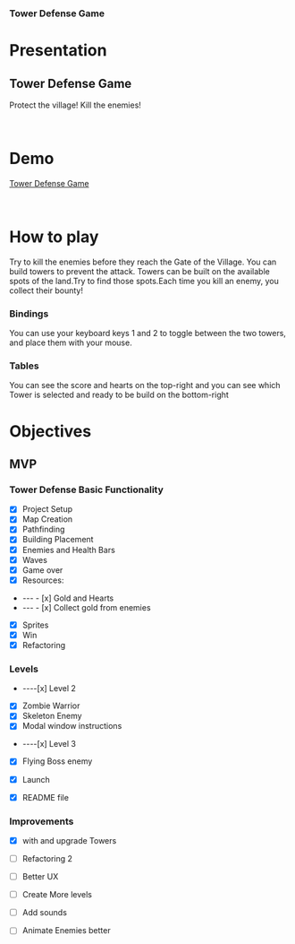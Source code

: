 <!-- @format -->

### Tower Defense Game

# Presentation

## Tower Defense Game

Protect the village! Kill the enemies!

<br>

# Demo

[Tower Defense Game](https://gtildis.github.io/Tower-Defense-Dom/)

<br>

# How to play

Try to kill the enemies before they reach the Gate of the Village.
You can build towers to prevent the attack. Towers can be built on the available spots of the land.Try to find those spots.Each time you kill an enemy, you collect their bounty!

### Bindings

You can use your keyboard keys 1 and 2 to toggle between the two towers, and place them with your mouse.

### Tables

You can see the score and hearts on the top-right and you can see which Tower is selected and ready to be build on the bottom-right

# Objectives

## MVP

### Tower Defense Basic Functionality

- [x] Project Setup <br>
- [x] Map Creation <br>
- [x] Pathfinding<br>
- [x] Building Placement<br>
- [x] Enemies and Health Bars<br>
- [x] Waves<br>
- [x] Game over<br>
- [x] Resources:<br>
- --- - [x] Gold and Hearts <br>
- --- - [x] Collect gold from enemies <br>
- [x] Sprites<br>
- [x] Win<br>
- [x] Refactoring<br>

### Levels

- ----[x] Level 2<br>
- [x] Zombie Warrior<br>
- [x] Skeleton Enemy <br>
- [x] Modal window instructions<br>
- ----[x] Level 3<br>
- [x] Flying Boss enemy<br>

- [x] Launch<br>
- [x] README file<br>

### Improvements

- [x] with and upgrade Towers <br>
- [ ] Refactoring 2 <br>
- [ ] Better UX <br>

- [ ] Create More levels <br>

- [ ] Add sounds <br>

- [ ] Animate Enemies better <br>
